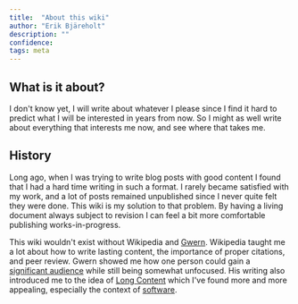 ```yaml
---
title:  "About this wiki"
author: "Erik Bjäreholt"
description: ""
confidence: 
tags: meta
---
```


## What is it about?

I don't know yet, I will write about whatever I please since I find it hard to predict what I will be interested in years from now. So I might as well write about everything that interests me now, and see where that takes me.


## History

Long ago, when I was trying to write blog posts with good content I found that I had a hard time writing in such a format. I rarely became satisfied with my work, and a lot of posts remained unpublished since I never quite felt they were done. This wiki is my solution to that problem. By having a living document always subject to revision I can feel a bit more comfortable publishing works-in-progress.

This wiki wouldn't exist without Wikipedia and [Gwern](https://www.gwern.net/). 
Wikipedia taught me a lot about how to write lasting content, the importance of proper citations, and peer review. 
Gwern showed me how one person could gain a [significant audience](https://www.gwern.net/About#july-2016---january-2017) while still being somewhat unfocused. His writing also introduced me to the idea of [Long Content](https://www.gwern.net/About#long-content) which I've found more and more appealing, especially the context of [software](/wiki/long-software).

